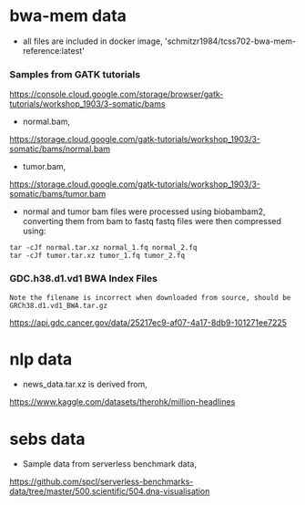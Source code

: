 # bwa-mem data
* all files are included in docker image, 'schmitzr1984/tcss702-bwa-mem-reference:latest'

### Samples from GATK tutorials
https://console.cloud.google.com/storage/browser/gatk-tutorials/workshop_1903/3-somatic/bams

* normal.bam,

https://storage.cloud.google.com/gatk-tutorials/workshop_1903/3-somatic/bams/normal.bam
* tumor.bam,

https://storage.cloud.google.com/gatk-tutorials/workshop_1903/3-somatic/bams/tumor.bam

* normal and tumor bam files were processed using biobambam2, converting them from bam to fastq
fastq files were then compressed using:
```
tar -cJf normal.tar.xz normal_1.fq normal_2.fq
tar -cJf tumor.tar.xz tumor_1.fq tumor_2.fq
```

### GDC.h38.d1.vd1 BWA Index Files
    Note the filename is incorrect when downloaded from source, should be GRCh38.d1.vd1_BWA.tar.gz

https://api.gdc.cancer.gov/data/25217ec9-af07-4a17-8db9-101271ee7225


# nlp data
* news_data.tar.xz is derived from,

https://www.kaggle.com/datasets/therohk/million-headlines


# sebs data
* Sample data from serverless benchmark data,

https://github.com/spcl/serverless-benchmarks-data/tree/master/500.scientific/504.dna-visualisation

